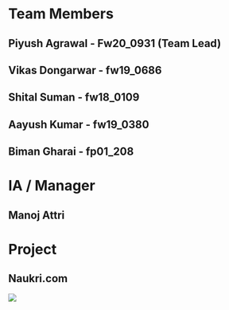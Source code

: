 <h1>Team Members</h1>

<h2>Piyush Agrawal  - Fw20_0931 (Team Lead)</h2>
<h2>Vikas Dongarwar - fw19_0686 </h2>
<h2>Shital Suman - fw18_0109</h2>
<h2>Aayush Kumar - fw19_0380</h2>
<h2>Biman Gharai - fp01_208</h2>

<h1>IA / Manager</h1>
<h2>Manoj Attri</h2>

<h1>Project</h1>
<h2>Naukri.com</h2>
<p align="left"> <img src="https://www.shutterstock.com/image-photo/surreal-image-african-elephant-wearing-260nw-1365289022.jpg" /> </p>
